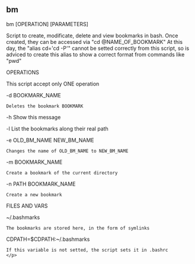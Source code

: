 <h2>bm</h2>
<p>
bm [OPERATION] [PARAMETERS]

Script to create, modificate, delete and view bookmarks in bash.
Once created, they can be accessed via "cd @NAME_OF_BOOKMARK"
At this day, the "alias cd='cd -P'" cannot be setted correctly from
this script, so is adviced to create this alias to show a correct 
format from commands like "pwd"

OPERATIONS 

  This script accept only ONE operation
  
  -d BOOKMARK_NAME 
  
    Deletes the bookmark BOOKMARK

  -h Show this message

  -l  List the bookmarks along their real path

  -e OLD_BM_NAME NEW_BM_NAME
  
    Changes the name of OLD_BM_NAME to NEW_BM_NAME
  
  -m BOOKMARK_NAME
  
    Create a bookmark of the current directory

  -n PATH BOOKMARK_NAME
  
    Create a new bookmark

FILES AND VARS
  
  ~/.bashmarks
  
    The bookmarks are stored here, in the form of symlinks

  CDPATH=$CDPATH:~/.bashmarks
  
    If this variable is not setted, the script sets it in .bashrc
    </p>
